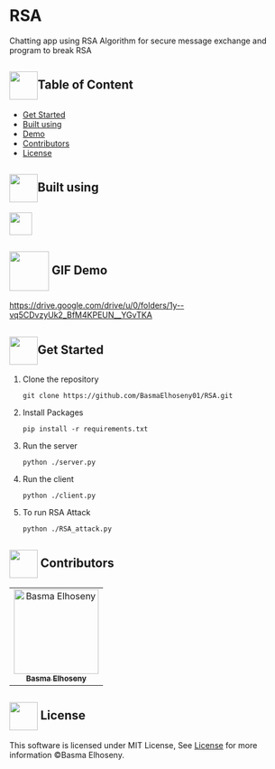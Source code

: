 # RSA
 Chatting app using RSA Algorithm for secure message exchange and program to break RSA

## <img  align= center width=50px height=50px src="https://thumbs.gfycat.com/HeftyDescriptiveChimneyswift-max-1mb.gif">Table of Content

- <a href ="#started">Get Started</a>
- <a href ="#Technolgies">Built using</a>
- <a href ="#Demo">Demo</a>
- <a href ="#contributors">Contributors</a>
- <a href ="#license">License</a>


## <img  align= center width=50px height=50px src="https://user-images.githubusercontent.com/72309546/215230425-03645465-e762-42ae-9772-947ca1b01401.png">Built using<a id = "Technolgies"></a>

<div>
<img height="40" src="https://upload.wikimedia.org/wikipedia/commons/thumb/c/c3/Python-logo-notext.svg/1200px-Python-logo-notext.svg.png" />
</div>


## <img  align= center width= 70px height =70px src="https://img.genial.ly/5f91608064ad990c6ee12237/bd7195a3-a8bb-494b-8a6d-af48dd4deb4b.gif?genial&1643587200063">  GIF Demo <a id ="Demo"></a>
<a>https://drive.google.com/drive/u/0/folders/1y--vq5CDvzyUk2_BfM4KPEUN__YGvTKA</a>

## <img  align= center width=50px height=50px src="https://cdn.pixabay.com/animation/2022/07/31/06/27/06-27-17-124_512.gif">Get Started <a id = "started"></a>

<ol>
<li>Clone the repository

<br>

```
git clone https://github.com/BasmaElhoseny01/RSA.git
```

</li>

<li>Install Packages

<br>

```
pip install -r requirements.txt
```

</li>

<li>Run the server

<br>

```
python ./server.py
```

</li>
 <li>Run the client

<br>

```
python ./client.py
```

</li>
 
<li>To run RSA Attack

<br>

```
python ./RSA_attack.py
```

</li>
</ol>

## <img  align= center width=50px height=50px src="https://media1.giphy.com/media/WFZvB7VIXBgiz3oDXE/giphy.gif?cid=6c09b952tmewuarqtlyfot8t8i0kh6ov6vrypnwdrihlsshb&rid=giphy.gif&ct=s"> Contributors <a id = "contributors"></a>

<table>
  <tr>
    <td align="center">
    <a href="https://github.com/BasmaElhoseny01" target="_black">
    <img src="https://avatars.githubusercontent.com/u/72309546?s=400&u=1aee927020f5bd13f5020273aea97f676a175502&v=4" width="150px;" alt="Basma Elhoseny"/>
    <br />
    <sub><b>Basma Elhoseny</b></sub></a>
    </td>
  </tr>
 </table>


## <img  align= center width=50px height=50px src="https://media1.giphy.com/media/ggoKD4cFbqd4nyugH2/giphy.gif?cid=6c09b9527jpi8kfxsj6eswuvb7ay2p0rgv57b7wg0jkihhhv&rid=giphy.gif&ct=s"> License <a id = "license"></a>
This software is licensed under MIT License, See [License](https://github.com/BasmaElhoseny01/RSA/blob/main/LICENSE) for more information ©Basma Elhoseny.
